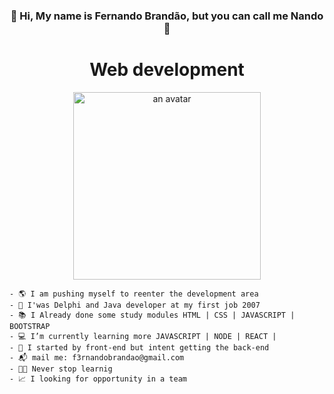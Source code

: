 <div align="center">
   <h3> 👋 Hi, My name is Fernando Brandão, but you can call me Nando 🤝 </h3> 
  <h1> Web development</h1>
   <img align="start" alt="an avatar" height="300" width="300" src="shoal.png">
  </div>
   <div align="start">
   
    - 🌎 I am pushing myself to reenter the development area 
    - 📜 I'was Delphi and Java developer at my first job 2007
    - 📚 I Already done some study modules HTML | CSS | JAVASCRIPT | BOOTSTRAP 
    - 💻 I’m currently learning more JAVASCRIPT | NODE | REACT | 
    - 🚀 I started by front-end but intent getting the back-end
    - 📬 mail me: f3rnandobrandao@gmail.com
    - 🧑‍💻 Never stop learnig
    - 📈 I looking for opportunity in a team
    
  </div>
</div>

